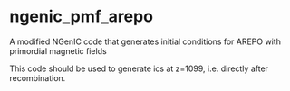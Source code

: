 # ngenic_pmf_arepo
A modified NGenIC code that generates initial conditions for AREPO with primordial magnetic fields

This code should be used to generate ics at z=1099, i.e. directly after recombination. 
